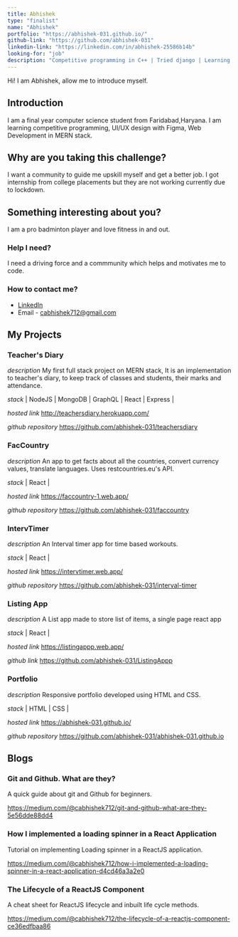 ```yaml
---
title: Abhishek
type: "finalist"
name: "Abhishek"
portfolio: "https://abhishek-031.github.io/"
github-link: "https://github.com/abhishek-031"
linkedin-link: "https://linkedin.com/in/abhishek-25586b14b"
looking-for: "job"
description: "Competitive programming in C++ | Tried django | Learning MERN stack | UI/UX Design in Figma"
---
```


Hi! I am Abhishek, allow me to introduce myself.

## Introduction

I am a final year computer science student from Faridabad,Haryana. I am learning competitive programming, UI/UX design with Figma,
Web Development in MERN stack.

## Why are you taking this challenge?

I want a community to guide me upskill myself and get a better job. I got internship from college placements but they are not working currently
due to lockdown.

## Something interesting about you?

I am a pro badminton player and love fitness in and out.

### Help I need?

I need a driving force and a commmunity which helps and motivates me to code.

### How to contact me?

- [LinkedIn](https://www.linkedin.com/in/abhishek-25586b14b/)
- Email - cabhishek712@gmail.com

## My Projects

### Teacher's Diary

_description_ My first full stack project on MERN stack, It is an implementation to teacher's diary, to keep track of classes and students, their marks and attendance.

_stack_ | NodeJS | MongoDB | GraphQL | React | Express |

_hosted link_ http://teachersdiary.herokuapp.com/

_github repository_ https://github.com/abhishek-031/teachersdiary

### FacCountry

_description_ An app to get facts about all the countries, convert currency values, translate languages. Uses restcountries.eu's API.

_stack_ | React |

_hosted link_ https://faccountry-1.web.app/

_github repository_ https://github.com/abhishek-031/faccountry

### IntervTimer

_description_ An Interval timer app for time based workouts.

_stack_ | React |

_hosted link_ https://intervtimer.web.app/

_github repository_ https://github.com/abhishek-031/interval-timer


### Listing App

_description_ A List app made to store list of items, a single page react app

_stack_ | React |

_hosted link_ https://listingappp.web.app/

_github link_ https://github.com/abhishek-031/ListingAppp

### Portfolio

_description_ Responsive portfolio developed using HTML and CSS.

_stack_ | HTML | CSS |

_hosted link_ https://abhishek-031.github.io/

_github repository_ https://github.com/abhishek-031/abhishek-031.github.io

## Blogs

### Git and Github. What are they?

A quick guide about git and Github for beginners.

https://medium.com/@cabhishek712/git-and-github-what-are-they-5e56dde88dd4

### How I implemented a loading spinner in a React Application

Tutorial on implementing Loading spinner in a ReactJS application.

https://medium.com/@cabhishek712/how-i-implemented-a-loading-spinner-in-a-react-application-d4cd46a3a2e0

### The Lifecycle of a ReactJS Component

A cheat sheet for ReactJS lifecycle and inbuilt life cycle methods.

https://medium.com/@cabhishek712/the-lifecycle-of-a-reactjs-component-ce36edfbaa86
